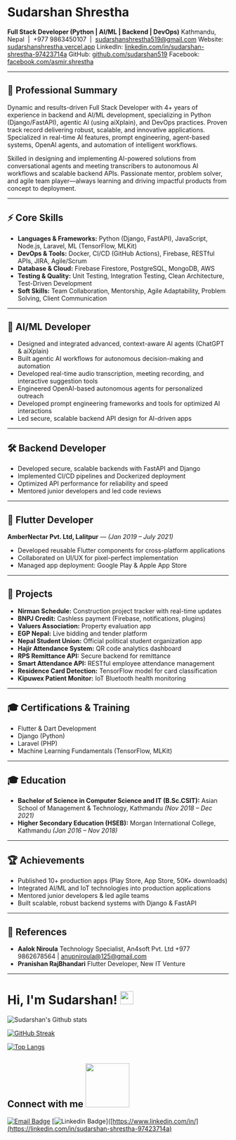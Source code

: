 # Sudarshan Shrestha


**Full Stack Developer (Python | AI/ML | Backend | DevOps)**
Kathmandu, Nepal  |  +977 9863450107  |  [sudarshanshrestha519@gmail.com](mailto:sudarshanshrestha519@gmail.com)
Website: [sudarshanshrestha.vercel.app](https://sudarshanshrestha.vercel.app/)
LinkedIn: [linkedin.com/in/sudarshan-shrestha-97423714a](https://linkedin.com/in/sudarshan-shrestha-97423714a)
GitHub: [github.com/sudarshan519](https://github.com/sudarshan519)
Facebook: [facebook.com/asmir.shrestha](https://facebook.com/asmir.shrestha)

***

## 📝 Professional Summary

Dynamic and results-driven Full Stack Developer with 4+ years of experience in backend and AI/ML development, specializing in Python (Django/FastAPI), agentic AI (using aiXplain), and DevOps practices. Proven track record delivering robust, scalable, and innovative applications. Specialized in real-time AI features, prompt engineering, agent-based systems, OpenAI agents, and automation of intelligent workflows.

Skilled in designing and implementing AI-powered solutions from conversational agents and meeting transcribers to autonomous AI workflows and scalable backend APIs. Passionate mentor, problem solver, and agile team player—always learning and driving impactful products from concept to deployment.

***

## ⚡ Core Skills

- **Languages \& Frameworks:** Python (Django, FastAPI), JavaScript, Node.js, Laravel, ML (TensorFlow, MLKit)
- **DevOps \& Tools:** Docker, CI/CD (GitHub Actions), Firebase, RESTful APIs, JIRA, Agile/Scrum
- **Database \& Cloud:** Firebase Firestore, PostgreSQL, MongoDB, AWS
- **Testing \& Quality:** Unit Testing, Integration Testing, Clean Architecture, Test-Driven Development
- **Soft Skills:** Team Collaboration, Mentorship, Agile Adaptability, Problem Solving, Client Communication

***

## 🤖 AI/ML Developer

- Designed and integrated advanced, context-aware AI agents (ChatGPT \& aiXplain)
- Built agentic AI workflows for autonomous decision-making and automation
- Developed real-time audio transcription, meeting recording, and interactive suggestion tools
- Engineered OpenAI-based autonomous agents for personalized outreach
- Developed prompt engineering frameworks and tools for optimized AI interactions
- Led secure, scalable backend API design for AI-driven apps

***

## 🛠️ Backend Developer

- Developed secure, scalable backends with FastAPI and Django
- Implemented CI/CD pipelines and Dockerized deployment
- Optimized API performance for reliability and speed
- Mentored junior developers and led code reviews

***

## 📱 Flutter Developer

**AmberNectar Pvt. Ltd, Lalitpur** — *(Jan 2019 – July 2021)*

- Developed reusable Flutter components for cross-platform applications
- Collaborated on UI/UX for pixel-perfect implementation
- Managed app deployment: Google Play \& Apple App Store

***

## 🚀 Projects

- **Nirman Schedule:** Construction project tracker with real-time updates
- **BNPJ Credit:** Cashless payment (Firebase, notifications, plugins)
- **Valuers Association:** Property evaluation app
- **EGP Nepal:** Live bidding and tender platform
- **Nepal Student Union:** Official political student organization app
- **Hajir Attendance System:** QR code analytics dashboard
- **RPS Remittance API:** Secure backend for remittance
- **Smart Attendance API:** RESTful employee attendance management
- **Residence Card Detection:** TensorFlow model for card classification
- **Kipuwex Patient Monitor:** IoT Bluetooth health monitoring

***

## 🎓 Certifications \& Training

- Flutter \& Dart Development
- Django (Python)
- Laravel (PHP)
- Machine Learning Fundamentals (TensorFlow, MLKit)

***

## 🎓 Education

- **Bachelor of Science in Computer Science and IT (B.Sc.CSIT):**
Asian School of Management \& Technology, Kathmandu *(Nov 2018 – Dec 2021)*
- **Higher Secondary Education (HSEB):**
Morgan International College, Kathmandu *(Jan 2016 – Nov 2018)*

***

## 🏆 Achievements

- Published 10+ production apps (Play Store, App Store, 50K+ downloads)
- Integrated AI/ML and IoT technologies into production applications
- Mentored junior developers \& led agile teams
- Built scalable, robust backend systems with Django \& FastAPI

***

## 👥 References

- **Aalok Niroula**
Technology Specialist, An4soft Pvt. Ltd
+977 9862678564 | [anupniroula@125@gmail.com](mailto:anupniroula@125@gmail.com)
- **Pranishan RajBhandari**
Flutter Developer, New IT Venture

***





# Hi, I'm Sudarshan! <img src="https://raw.githubusercontent.com/MartinHeinz/MartinHeinz/master/wave.gif" width="30px">

![Sudarshan's Github stats](https://github-readme-stats.vercel.app/api?username=Sudarshan519&show_icons=true&theme=dark&hide_border=true)

[![GitHub Streak](https://github-readme-streak-stats.herokuapp.com?user=Sudarshan519&theme=github-dark&hide_border=true&date_format=M%20j%5B%2C%20Y%5D)](https://git.io/streak-stats)

[![Top Langs](https://github-readme-stats.vercel.app/api/top-langs/?username=Sudarshan519&langs_count=10&theme=chartreuse-dark&hide_border=true)](https://github.com/Sudarshan519?tab=repositories)


<h2>
    Connect with me 
    <img src='https://raw.githubusercontent.com/ShahriarShafin/ShahriarShafin/main/Assets/handshake.gif' width="100px">  
</h2>
<!---
[![Telegram Badge](https://img.shields.io/badge/-%7C%20@Sudarshan-blue?style=flat&logo=Telegram&logoColor=white&link=https://t.me/)](https://t.me/ "Telegram")--->

[![Email Badge](https://img.shields.io/badge/-%7C%20sudarshanshrestha@gmail.com-c14438?style=flat&logo=Gmail&logoColor=white&link=mailto:AbhionFire@protonmail.com)](mailto:sudarshanshrestha519@gmail.com)
[![Linkedin Badge](https://img.shields.io/badge/-%7C%20Sudarshan%20Shrestha-blue?style=flat&logo=Linkedin&logoColor=white&link=https://www.linkedin.com/in//)]([https://www.linkedin.com/in/](https://linkedin.com/in/sudarshan-shrestha-97423714a)
